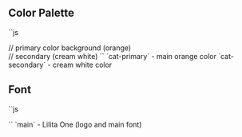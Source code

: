 ## Color Palette
``js
<div className="bg-cat-primary"></div> // primary color background (orange)
<div className="bg-cat-secondary"></div> // secondary (cream white)
``
`cat-primary` - main orange color
`cat-secondary` - cream white color

## Font
``js
<div className="text-main"></div>
``
`main` - Lilita One (logo and main font)
